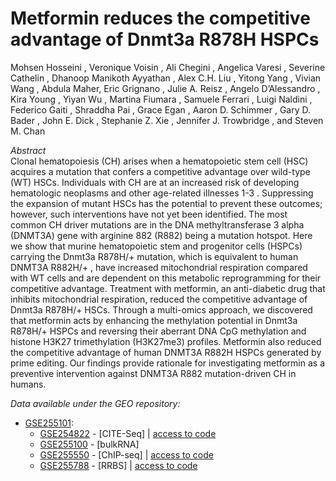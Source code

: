 # Metformin reduces the competitive advantage of Dnmt3a R878H HSPCs

Mohsen Hosseini , Veronique Voisin , Ali Chegini , Angelica Varesi , Severine Cathelin ,
Dhanoop Manikoth Ayyathan , Alex C.H. Liu , Yitong Yang , Vivian Wang , Abdula Maher,
Eric Grignano , Julie A. Reisz , Angelo D’Alessandro , Kira Young , Yiyan Wu , Martina
Fiumara , Samuele Ferrari , Luigi Naldini , Federico Gaiti , Shraddha Pai , Grace Egan ,
Aaron D. Schimmer , Gary D. Bader , John E. Dick , Stephanie Z. Xie , Jennifer J.
Trowbridge , and Steven M. Chan 

*Abstract* <br>
Clonal hematopoiesis (CH) arises when a hematopoietic stem cell (HSC) acquires a mutation
that confers a competitive advantage over wild-type (WT) HSCs. Individuals with CH are at an
increased risk of developing hematologic neoplasms and other age-related illnesses 1-3 .
Suppressing the expansion of mutant HSCs has the potential to prevent these outcomes;
however, such interventions have not yet been identified. The most common CH driver
mutations are in the DNA methyltransferase 3 alpha (DNMT3A) gene with arginine 882 (R882)
being a mutation hotspot. Here we show that murine hematopoietic stem and progenitor cells
(HSPCs) carrying the Dnmt3a R878H/+ mutation, which is equivalent to human DNMT3A R882H/+ , have
increased mitochondrial respiration compared with WT cells and are dependent on this metabolic
reprogramming for their competitive advantage. Treatment with metformin, an anti-diabetic drug
that inhibits mitochondrial respiration, reduced the competitive advantage of Dnmt3a R878H/+ HSCs.
Through a multi-omics approach, we discovered that metformin acts by enhancing the
methylation potential in Dnmt3a R878H/+ HSPCs and reversing their aberrant DNA CpG methylation
and histone H3K27 trimethylation (H3K27me3) profiles. Metformin also reduced the
competitive advantage of human DNMT3A R882H HSPCs generated by prime editing. Our findings
provide rationale for investigating metformin as a preventive intervention against DNMT3A R882
mutation-driven CH in humans.

*Data available under the GEO repository:* <br>
 * [GSE255101](https://www.ncbi.xyz/geo/query/acc.cgi?acc=GSE255101):
   *  [GSE254822](https://www.ncbi.xyz/geo/query/acc.cgi?acc=GSE254822) - [CITE-Seq] | [access to code](https://github.com/veroniquevoisin/DNMT3a/blob/main/scRNA.md)
   * [GSE255100](https://www.ncbi.xyz/geo/query/acc.cgi?acc=GSE255100) - [bulkRNA]
   * [GSE255550](https://www.ncbi.xyz/geo/query/acc.cgi?acc=GSE255550) - [ChIP-seq] | [access to code](https://github.com/veroniquevoisin/DNMT3a/blob/main/chipseq.md)
   * [GSE255788](https://www.ncbi.xyz/geo/query/acc.cgi?acc=GSE255788) - [RRBS] | [access to code](https://github.com/veroniquevoisin/DNMT3a/blob/main/RRBS.md)

